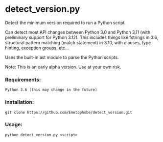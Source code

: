 # detect_version.py

Detect the minimum version required to run a Python script.

Can detect most API changes between Python 3.0 and Python 3.11 (with preliminary support for Python 3.12). This includes things like fstrings in 3.6, structural pattern matching (match statement) in 3.10, with clauses, type hinting, exception groups, etc...

Uses the built-in ast module to parse the Python scripts.

Note: This is an early alpha version. Use at your own risk.

### Requirements:
    Python 3.6 (this may change in the future)

### Installation:

    git clone https://github.com/Emetophobe/detect_version.git

### Usage:

    python detect_version.py <script>
